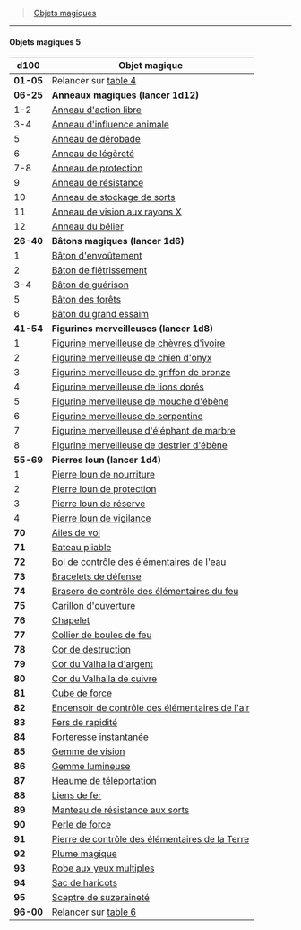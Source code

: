 ﻿---
!GenericItem
Id: magicitems_hd.md#objets-magiques-5
ParentLink: magicitems_hd.md#objets-magiques
Name: Objets magiques 5
ParentName: Objets magiques
NameLevel: 4
Attributes:
  Name: Objets magiques 5
  Markdown: >+
    #### <!--Name-->Objets magiques 5<!--/Name-->


    |d100|Objet magique|

    |---|---|

    |**01-05**|Relancer sur [table 4](hd_magicitems_objets_magiques_4.md)|

    |**06-25**|**Anneaux magiques (lancer 1d12)**|

    |1-2|[Anneau d'action libre](hd_magicitems_az_anneau_daction_libre.md)|

    |3-4|[Anneau d'influence animale](hd_magicitems_az_anneau_dinfluence_animale.md)|

    |5|[Anneau de dérobade](hd_magicitems_az_anneau_de_derobade.md)|

    |6|[Anneau de légèreté](hd_magicitems_az_anneau_de_legerete.md)|

    |7-8|[Anneau de protection](hd_magicitems_az_anneau_de_protection.md)|

    |9|[Anneau de résistance](hd_magicitems_az_anneau_de_resistance.md)|

    |10|[Anneau de stockage de sorts](hd_magicitems_az_anneau_de_stockage_de_sorts.md)|

    |11|[Anneau de vision aux rayons X](hd_magicitems_az_anneau_de_vision_aux_rayons_x.md)|

    |12|[Anneau du bélier](hd_magicitems_az_anneau_du_belier.md)|

    |**26-40**|**Bâtons magiques (lancer 1d6)**|

    |1|[Bâton d'envoûtement](hd_magicitems_az_baton_denvoutement.md)|

    |2|[Bâton de flétrissement](hd_magicitems_az_baton_de_fletrissement.md)|

    |3-4|[Bâton de guérison](hd_magicitems_az_baton_de_guerison.md)|

    |5|[Bâton des forêts](hd_magicitems_az_baton_des_forets.md)|

    |6|[Bâton du grand essaim](hd_magicitems_az_baton_du_grand_essaim.md)|

    |**41-54**|**Figurines merveilleuses (lancer 1d8)**|

    |1|[Figurine merveilleuse de chèvres d'ivoire](hd_magicitems_az_figurine_merveilleuse.md)|

    |2|[Figurine merveilleuse de chien d'onyx](hd_magicitems_az_figurine_merveilleuse.md)|

    |3|[Figurine merveilleuse de griffon de bronze](hd_magicitems_az_figurine_merveilleuse.md)|

    |4|[Figurine merveilleuse de lions dorés](hd_magicitems_az_figurine_merveilleuse.md)|

    |5|[Figurine merveilleuse de mouche d'ébène](hd_magicitems_az_figurine_merveilleuse.md)|

    |6|[Figurine merveilleuse de serpentine](hd_magicitems_az_figurine_merveilleuse.md)|

    |7|[Figurine merveilleuse d'éléphant de marbre](hd_magicitems_az_figurine_merveilleuse.md)|

    |8|[Figurine merveilleuse de destrier d'ébène](hd_magicitems_az_figurine_merveilleuse.md)|

    |**55-69**|**Pierres Ioun (lancer 1d4)**|

    |1|[Pierre Ioun de nourriture](hd_magicitems_az_pierre_ioun.md)|

    |2|[Pierre Ioun de protection](hd_magicitems_az_pierre_ioun.md)|

    |3|[Pierre Ioun de réserve](hd_magicitems_az_pierre_ioun.md)|

    |4|[Pierre Ioun de vigilance](hd_magicitems_az_pierre_ioun.md)|

    |**70**|[Ailes de vol](hd_magicitems_az_ailes_de_vol.md)|

    |**71**|[Bateau pliable](hd_magicitems_az_bateau_pliable.md)|

    |**72**|[Bol de contrôle des élémentaires de l'eau](hd_magicitems_az_bol_de_controle_des_elementaires_de_leau.md)|

    |**73**|[Bracelets de défense](hd_magicitems_az_bracelets_de_defense.md)|

    |**74**|[Brasero de contrôle des élémentaires du feu](hd_magicitems_az_brasero_de_controle_des_elementaires_du_feu.md)|

    |**75**|[Carillon d'ouverture](hd_magicitems_az_carillon_douverture.md)|

    |**76**|[Chapelet](hd_magicitems_az_chapelet.md)|

    |**77**|[Collier de boules de feu](hd_magicitems_az_collier_de_boules_de_feu.md)|

    |**78**|[Cor de destruction](hd_magicitems_az_cor_de_destruction.md)|

    |**79**|[Cor du Valhalla d'argent](hd_magicitems_az_cor_du_valhalla.md)|

    |**80**|[Cor du Valhalla de cuivre](hd_magicitems_az_cor_du_valhalla.md)|

    |**81**|[Cube de force](hd_magicitems_az_cube_de_force.md)|

    |**82**|[Encensoir de contrôle des élémentaires de l'air](hd_magicitems_az_encensoir_de_controle_des_elementaires_de_lair.md)|

    |**83**|[Fers de rapidité](hd_magicitems_az_fers_de_rapidite.md)|

    |**84**|[Forteresse instantanée](hd_magicitems_az_forteresse_instantanee.md)|

    |**85**|[Gemme de vision](hd_magicitems_az_gemme_de_vision.md)|

    |**86**|[Gemme lumineuse](hd_magicitems_az_gemme_lumineuse.md)|

    |**87**|[Heaume de téléportation](hd_magicitems_az_heaume_de_teleportation.md)|

    |**88**|[Liens de fer](hd_magicitems_az_liens_de_fer.md)|

    |**89**|[Manteau de résistance aux sorts](hd_magicitems_az_manteau_de_resistance_aux_sorts.md)|

    |**90**|[Perle de force](hd_magicitems_az_perle_de_force.md)|

    |**91**|[Pierre de contrôle des élémentaires de la Terre](hd_magicitems_az_pierre_de_controle_des_elementaires_de_la_terre.md)|

    |**92**|[Plume magique](hd_magicitems_az_plume_magique.md)|

    |**93**|[Robe aux yeux multiples](hd_magicitems_az_robe_aux_yeux_multiples.md)|

    |**94**|[Sac de haricots](hd_magicitems_az_sac_de_haricots.md)|

    |**95**|[Sceptre de suzeraineté](hd_magicitems_az_sceptre_de_suzerainete.md)|

    |**96-00**|Relancer sur [table 6](hd_magicitems_objets_magiques_6.md)|

AttributesDictionary: >+
  Name: Objets magiques 5

  Markdown: >+

    #### <!--Name-->Objets magiques 5<!--/Name-->





    |d100|Objet magique|



    |---|---|



    |**01-05**|Relancer sur [table 4](hd_magicitems_objets_magiques_4.md)|



    |**06-25**|**Anneaux magiques (lancer 1d12)**|



    |1-2|[Anneau d'action libre](hd_magicitems_az_anneau_daction_libre.md)|



    |3-4|[Anneau d'influence animale](hd_magicitems_az_anneau_dinfluence_animale.md)|



    |5|[Anneau de dérobade](hd_magicitems_az_anneau_de_derobade.md)|



    |6|[Anneau de légèreté](hd_magicitems_az_anneau_de_legerete.md)|



    |7-8|[Anneau de protection](hd_magicitems_az_anneau_de_protection.md)|



    |9|[Anneau de résistance](hd_magicitems_az_anneau_de_resistance.md)|



    |10|[Anneau de stockage de sorts](hd_magicitems_az_anneau_de_stockage_de_sorts.md)|



    |11|[Anneau de vision aux rayons X](hd_magicitems_az_anneau_de_vision_aux_rayons_x.md)|



    |12|[Anneau du bélier](hd_magicitems_az_anneau_du_belier.md)|



    |**26-40**|**Bâtons magiques (lancer 1d6)**|



    |1|[Bâton d'envoûtement](hd_magicitems_az_baton_denvoutement.md)|



    |2|[Bâton de flétrissement](hd_magicitems_az_baton_de_fletrissement.md)|



    |3-4|[Bâton de guérison](hd_magicitems_az_baton_de_guerison.md)|



    |5|[Bâton des forêts](hd_magicitems_az_baton_des_forets.md)|



    |6|[Bâton du grand essaim](hd_magicitems_az_baton_du_grand_essaim.md)|



    |**41-54**|**Figurines merveilleuses (lancer 1d8)**|



    |1|[Figurine merveilleuse de chèvres d'ivoire](hd_magicitems_az_figurine_merveilleuse.md)|



    |2|[Figurine merveilleuse de chien d'onyx](hd_magicitems_az_figurine_merveilleuse.md)|



    |3|[Figurine merveilleuse de griffon de bronze](hd_magicitems_az_figurine_merveilleuse.md)|



    |4|[Figurine merveilleuse de lions dorés](hd_magicitems_az_figurine_merveilleuse.md)|



    |5|[Figurine merveilleuse de mouche d'ébène](hd_magicitems_az_figurine_merveilleuse.md)|



    |6|[Figurine merveilleuse de serpentine](hd_magicitems_az_figurine_merveilleuse.md)|



    |7|[Figurine merveilleuse d'éléphant de marbre](hd_magicitems_az_figurine_merveilleuse.md)|



    |8|[Figurine merveilleuse de destrier d'ébène](hd_magicitems_az_figurine_merveilleuse.md)|



    |**55-69**|**Pierres Ioun (lancer 1d4)**|



    |1|[Pierre Ioun de nourriture](hd_magicitems_az_pierre_ioun.md)|



    |2|[Pierre Ioun de protection](hd_magicitems_az_pierre_ioun.md)|



    |3|[Pierre Ioun de réserve](hd_magicitems_az_pierre_ioun.md)|



    |4|[Pierre Ioun de vigilance](hd_magicitems_az_pierre_ioun.md)|



    |**70**|[Ailes de vol](hd_magicitems_az_ailes_de_vol.md)|



    |**71**|[Bateau pliable](hd_magicitems_az_bateau_pliable.md)|



    |**72**|[Bol de contrôle des élémentaires de l'eau](hd_magicitems_az_bol_de_controle_des_elementaires_de_leau.md)|



    |**73**|[Bracelets de défense](hd_magicitems_az_bracelets_de_defense.md)|



    |**74**|[Brasero de contrôle des élémentaires du feu](hd_magicitems_az_brasero_de_controle_des_elementaires_du_feu.md)|



    |**75**|[Carillon d'ouverture](hd_magicitems_az_carillon_douverture.md)|



    |**76**|[Chapelet](hd_magicitems_az_chapelet.md)|



    |**77**|[Collier de boules de feu](hd_magicitems_az_collier_de_boules_de_feu.md)|



    |**78**|[Cor de destruction](hd_magicitems_az_cor_de_destruction.md)|



    |**79**|[Cor du Valhalla d'argent](hd_magicitems_az_cor_du_valhalla.md)|



    |**80**|[Cor du Valhalla de cuivre](hd_magicitems_az_cor_du_valhalla.md)|



    |**81**|[Cube de force](hd_magicitems_az_cube_de_force.md)|



    |**82**|[Encensoir de contrôle des élémentaires de l'air](hd_magicitems_az_encensoir_de_controle_des_elementaires_de_lair.md)|



    |**83**|[Fers de rapidité](hd_magicitems_az_fers_de_rapidite.md)|



    |**84**|[Forteresse instantanée](hd_magicitems_az_forteresse_instantanee.md)|



    |**85**|[Gemme de vision](hd_magicitems_az_gemme_de_vision.md)|



    |**86**|[Gemme lumineuse](hd_magicitems_az_gemme_lumineuse.md)|



    |**87**|[Heaume de téléportation](hd_magicitems_az_heaume_de_teleportation.md)|



    |**88**|[Liens de fer](hd_magicitems_az_liens_de_fer.md)|



    |**89**|[Manteau de résistance aux sorts](hd_magicitems_az_manteau_de_resistance_aux_sorts.md)|



    |**90**|[Perle de force](hd_magicitems_az_perle_de_force.md)|



    |**91**|[Pierre de contrôle des élémentaires de la Terre](hd_magicitems_az_pierre_de_controle_des_elementaires_de_la_terre.md)|



    |**92**|[Plume magique](hd_magicitems_az_plume_magique.md)|



    |**93**|[Robe aux yeux multiples](hd_magicitems_az_robe_aux_yeux_multiples.md)|



    |**94**|[Sac de haricots](hd_magicitems_az_sac_de_haricots.md)|



    |**95**|[Sceptre de suzeraineté](hd_magicitems_az_sceptre_de_suzerainete.md)|



    |**96-00**|Relancer sur [table 6](hd_magicitems_objets_magiques_6.md)|



---
> [Objets magiques](hd_magicitems.md)

---

#### Objets magiques 5

|d100|Objet magique|
|---|---|
|**01-05**|Relancer sur [table 4](hd_magicitems_objets_magiques_4.md)|
|**06-25**|**Anneaux magiques (lancer 1d12)**|
|1-2|[Anneau d'action libre](hd_magicitems_az_anneau_daction_libre.md)|
|3-4|[Anneau d'influence animale](hd_magicitems_az_anneau_dinfluence_animale.md)|
|5|[Anneau de dérobade](hd_magicitems_az_anneau_de_derobade.md)|
|6|[Anneau de légèreté](hd_magicitems_az_anneau_de_legerete.md)|
|7-8|[Anneau de protection](hd_magicitems_az_anneau_de_protection.md)|
|9|[Anneau de résistance](hd_magicitems_az_anneau_de_resistance.md)|
|10|[Anneau de stockage de sorts](hd_magicitems_az_anneau_de_stockage_de_sorts.md)|
|11|[Anneau de vision aux rayons X](hd_magicitems_az_anneau_de_vision_aux_rayons_x.md)|
|12|[Anneau du bélier](hd_magicitems_az_anneau_du_belier.md)|
|**26-40**|**Bâtons magiques (lancer 1d6)**|
|1|[Bâton d'envoûtement](hd_magicitems_az_baton_denvoutement.md)|
|2|[Bâton de flétrissement](hd_magicitems_az_baton_de_fletrissement.md)|
|3-4|[Bâton de guérison](hd_magicitems_az_baton_de_guerison.md)|
|5|[Bâton des forêts](hd_magicitems_az_baton_des_forets.md)|
|6|[Bâton du grand essaim](hd_magicitems_az_baton_du_grand_essaim.md)|
|**41-54**|**Figurines merveilleuses (lancer 1d8)**|
|1|[Figurine merveilleuse de chèvres d'ivoire](hd_magicitems_az_figurine_merveilleuse.md)|
|2|[Figurine merveilleuse de chien d'onyx](hd_magicitems_az_figurine_merveilleuse.md)|
|3|[Figurine merveilleuse de griffon de bronze](hd_magicitems_az_figurine_merveilleuse.md)|
|4|[Figurine merveilleuse de lions dorés](hd_magicitems_az_figurine_merveilleuse.md)|
|5|[Figurine merveilleuse de mouche d'ébène](hd_magicitems_az_figurine_merveilleuse.md)|
|6|[Figurine merveilleuse de serpentine](hd_magicitems_az_figurine_merveilleuse.md)|
|7|[Figurine merveilleuse d'éléphant de marbre](hd_magicitems_az_figurine_merveilleuse.md)|
|8|[Figurine merveilleuse de destrier d'ébène](hd_magicitems_az_figurine_merveilleuse.md)|
|**55-69**|**Pierres Ioun (lancer 1d4)**|
|1|[Pierre Ioun de nourriture](hd_magicitems_az_pierre_ioun.md)|
|2|[Pierre Ioun de protection](hd_magicitems_az_pierre_ioun.md)|
|3|[Pierre Ioun de réserve](hd_magicitems_az_pierre_ioun.md)|
|4|[Pierre Ioun de vigilance](hd_magicitems_az_pierre_ioun.md)|
|**70**|[Ailes de vol](hd_magicitems_az_ailes_de_vol.md)|
|**71**|[Bateau pliable](hd_magicitems_az_bateau_pliable.md)|
|**72**|[Bol de contrôle des élémentaires de l'eau](hd_magicitems_az_bol_de_controle_des_elementaires_de_leau.md)|
|**73**|[Bracelets de défense](hd_magicitems_az_bracelets_de_defense.md)|
|**74**|[Brasero de contrôle des élémentaires du feu](hd_magicitems_az_brasero_de_controle_des_elementaires_du_feu.md)|
|**75**|[Carillon d'ouverture](hd_magicitems_az_carillon_douverture.md)|
|**76**|[Chapelet](hd_magicitems_az_chapelet.md)|
|**77**|[Collier de boules de feu](hd_magicitems_az_collier_de_boules_de_feu.md)|
|**78**|[Cor de destruction](hd_magicitems_az_cor_de_destruction.md)|
|**79**|[Cor du Valhalla d'argent](hd_magicitems_az_cor_du_valhalla.md)|
|**80**|[Cor du Valhalla de cuivre](hd_magicitems_az_cor_du_valhalla.md)|
|**81**|[Cube de force](hd_magicitems_az_cube_de_force.md)|
|**82**|[Encensoir de contrôle des élémentaires de l'air](hd_magicitems_az_encensoir_de_controle_des_elementaires_de_lair.md)|
|**83**|[Fers de rapidité](hd_magicitems_az_fers_de_rapidite.md)|
|**84**|[Forteresse instantanée](hd_magicitems_az_forteresse_instantanee.md)|
|**85**|[Gemme de vision](hd_magicitems_az_gemme_de_vision.md)|
|**86**|[Gemme lumineuse](hd_magicitems_az_gemme_lumineuse.md)|
|**87**|[Heaume de téléportation](hd_magicitems_az_heaume_de_teleportation.md)|
|**88**|[Liens de fer](hd_magicitems_az_liens_de_fer.md)|
|**89**|[Manteau de résistance aux sorts](hd_magicitems_az_manteau_de_resistance_aux_sorts.md)|
|**90**|[Perle de force](hd_magicitems_az_perle_de_force.md)|
|**91**|[Pierre de contrôle des élémentaires de la Terre](hd_magicitems_az_pierre_de_controle_des_elementaires_de_la_terre.md)|
|**92**|[Plume magique](hd_magicitems_az_plume_magique.md)|
|**93**|[Robe aux yeux multiples](hd_magicitems_az_robe_aux_yeux_multiples.md)|
|**94**|[Sac de haricots](hd_magicitems_az_sac_de_haricots.md)|
|**95**|[Sceptre de suzeraineté](hd_magicitems_az_sceptre_de_suzerainete.md)|
|**96-00**|Relancer sur [table 6](hd_magicitems_objets_magiques_6.md)|

